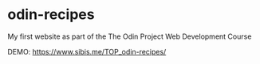 # odin-recipes

My first website as part of the The Odin Project Web Development Course

DEMO: https://www.sibis.me/TOP_odin-recipes/